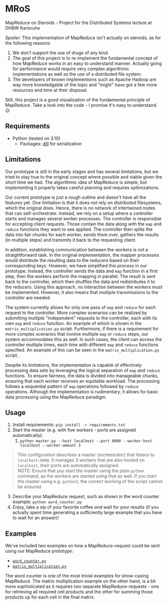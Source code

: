 # MRoS
MapReduce on Steroids - Project for the Distributed Systems lecture at DHBW Karlsruhe

*Spoiler*: This implementation of MapReduce isn't actually on steroids, as for the following reasons:
1. We don't support the use of drugs of any kind.
2. The goal of this project is to re-implement the fundamental concept of how MapReduce works in an easy to understand manner. Actually going for performance would require very complex algorithmic implementations as well as the use of a distributed file system.
3. The developers of known implementions such as Apache Hadoop are way more knowledgable of the topic and "might" have got a few more resources and time at their disposal.

Still, this project is a good visualization of the fundamental principle of MapReduce. Take a look into the code - I promise it's easy to understand. 😉

## Requirements
- Python (tested on 3.10)
    - Packages: [dill](https://pypi.org/project/dill/) for serialization

## Limitations
Our prototype is still in the early stages and has several limitations, but we tried to stay true to the original concept
where possible and viable given the short time we had. The algorithmic idea of MapReduce is simple, but implementing it
properly takes careful planning and requires optimizations.

Our current prototype is just a rough outline and doesn't have all the features yet. One limitation is that it does not
rely on distributed filesystems, which the original does. Hence, there is no network of intertwined nodes that can
self-orchestrate. Instead, we rely on a setup where a controller starts and manages several worker processes.
The controller is responsible for accepting client requests. Those contain the data along with the `map` and `reduce`
functions they want to see applied. The controller then splits the data into fair chunks for each worker, sends them over,
gathers the results (in multiple steps) and transmits it back to the requesting client.

In addition, establishing communication between the workers is not a straightforward task. In the original implementation,
the mapper processes would distribute the resulting data to the reducers based on their corresponding keys. However, we
have simplified this process in our prototype. Instead, the controller sends the data and `map` function in a first step,
then the workers perform the mapping in parallel. The result is sent back to the controller, which then shuffles the data
and redistributes it to the reducers. Using this approach, no interaction between the workers must be implemented. However,
it also means that multiple transmissions to the controller are needed.

The system currently allows for only one pass of `map` and `reduce` for each request to the controller. More complex
scenarios can be realized by submitting multiple "independent" requests to the controller, each with its own `map` and
`reduce` function. An example of which is shown in the `matrix_multiplication.py` script. Furthermore, if there is a
requirement for more complex scenarios that involve multiple `map` or `reduce` steps, our system accommodates this as well.
In such cases, the client can access the controller multiple times, each time with different `map` and `reduce` functions
specified. An example of this can be seen in the `matrix_multiplication.py` script.

Despite its limitations, the implementation is capable of effectively processing data sets by leveraging the logical
separation of `map` and `reduce` functions. To ensure fairness, the data is divided into manageable chunks, ensuring
that each worker receives an equitable workload. The processing follows a sequential pattern of `map` operations
followed by `reduce` operations. Although the implementation is rudimentary, it allows for basic data processing using
the MapReduce paradigm.

## Usage
1. Install requirements: `pip install -r requirements.txt`
2. Start the master (e.g. with five workers - ports are assigned automatically):
   1. `python master.py --host localhost --port 8000 --worker-host localhost --worker-amount 3`

> This configuration describes a master (orchestrator) that listens to `localhost:8000`.
It manages 3 workers that are also hosted on `localhost`, their ports are automatically assigned. \
> NOTE: Ensure that you start the master using the plain `python` command, as the workers are started using that as well.
If you start the master using e.g. `python3`, the correct working of the script cannot be ensured.

3. Describe your MapReduce request, such as shown in the word counter example: `python word_counter.py`
4. Enjoy, take a sip of your favorite coffee and wait for your results (if you actually spent time generating a sufficiently large example that you have to wait for an answer)!

## Examples
We've included two examples on how a MapReduce-request could be sent using our MapReduce prototype:
- [`word_counter.py`](https://github.com/ncryptedV1/MRoS/blob/main/word_counter.py)
- [`matrix_multiplication.py`](https://github.com/ncryptedV1/MRoS/blob/main/matrix_multiplication.py)

The word counter is one of the most trivial examples for show-casing MapReduce.
The matrix multiplication example on the other hand, is a bit more sophisticated as it requires two separate MapReduce-requests - one for retrieving all required cell products and the other for summing those products up for each cell in the final matrix.
